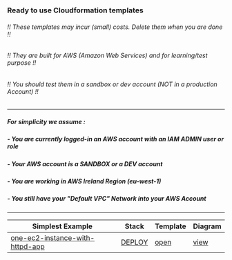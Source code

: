### Ready to use Cloudformation templates
###### !! These templates may incur (small) costs. Delete them when you are done !!
###### !! They are built for AWS (Amazon Web Services) and for learning/test purpose !!
###### !! You should test them in a sandbox or dev account (NOT in a production Account) !!
---
##### For simplicity we assume :
##### - You are currently logged-in an AWS account with an IAM ADMIN user or role 
##### - Your AWS account is a SANDBOX or a DEV account
##### - You are working in AWS Ireland Region (eu-west-1)
##### - You still have your "Default VPC" Network into your AWS Account
---
| Simplest Example | Stack | Template | Diagram |
| --- | --- | --- | --- |
| <a href='https://eu-west-1.console.aws.amazon.com/cloudformation/home?region=eu-west-1#/stacks/create/review?templateURL=https://s3.eu-west-1.amazonaws.com/welcloud.io.aws-simplest-examples/cloudformation-templates/ec2/one-ec2-instance-with-httpd-app.template.yaml&stackName=one-ec2-instance-with-httpd-app' target='_blank'>one-ec2-instance-with-httpd-app</a> | <a href='https://eu-west-1.console.aws.amazon.com/cloudformation/home?region=eu-west-1#/stacks/create/review?templateURL=https://s3.eu-west-1.amazonaws.com/welcloud.io.aws-simplest-examples/cloudformation-templates/ec2/one-ec2-instance-with-httpd-app.template.yaml&stackName=one-ec2-instance-with-httpd-app' target='_blank'>DEPLOY</a> | [open](https://s3.eu-west-1.amazonaws.com/welcloud.io.aws-simplest-examples/cloudformation-templates/ec2/one-ec2-instance-with-httpd-app.template.yaml) | [view](https://s3.eu-west-1.amazonaws.com/welcloud.io.aws-simplest-examples/architecture-diagrams/ec2/one-ec2-instance-with-httpd-app.png) |
